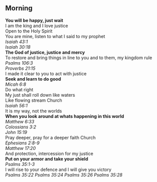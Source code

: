 ## Morning

**You will be happy, just wait**  
I am the king and I love justice  
Open to the Holy Spirit  
You are mine, listen to what I said to my prophet  
_Isaiah 43:1_  
_Isaiah 30:18_  
**The God of justice, justice and mercy**  
To restore and bring things in line to you and to them, my kingdom rule  
_Psalms 106:3_  
_Proverbs 21:15_  
I made it clear to you to act with justice  
**Seek and learn to do good**  
_Micah 6:8_  
Do what right  
My just shall roll down like waters  
Like flowing stream Church  
_Isaiah 56:1_  
It is my way, not the worlds  
**When you look around at whats happening in this world**  
_Matthew 6:33_  
_Colossians 3:2_  
_John 15:19_  
Pray deeper, pray for a deeper faith Church  
_Ephesians 2:8-9_  
_Matthew 17:20_  
And protection, intercession for my justice  
**Put on your armor and take your shield**  
_Psalms 35:1-3_  
I will rise to your defence and I will give you victory  
_Psalms 35:22_
_Psalms 35:24_
_Psalms 35:26_
_Psalms 35:28_